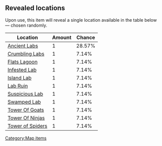 ## Revealed locations

Upon use, this item will reveal a single location available in the table
below — chosen randomly.

| Location                                        | Amount | Chance |
|-------------------------------------------------|--------|--------|
| [Ancient Labs](Ancient_Labs.md "wikilink")         | 1      | 28.57% |
| [Crumbling Labs](Crumbling_Labs.md "wikilink")     | 1      | 7.14%  |
| [Flats Lagoon](Flats_Lagoon.md "wikilink")         | 1      | 7.14%  |
| [Infested Lab](Infested_Lab.md "wikilink")         | 1      | 7.14%  |
| [Island Lab](Island_Lab.md "wikilink")             | 1      | 7.14%  |
| [Lab Ruin](Lab_Ruin.md "wikilink")                 | 1      | 7.14%  |
| [Suspicious Lab](Suspicious_Lab.md "wikilink")     | 1      | 7.14%  |
| [Swamped Lab](Swamped_Lab.md "wikilink")           | 1      | 7.14%  |
| [Tower Of Goats](Tower_of_Goats.md "wikilink")     | 1      | 7.14%  |
| [Tower Of Ninjas](Tower_Of_Ninjas.md "wikilink")   | 1      | 7.14%  |
| [Tower of Spiders](Tower_of_Spiders.md "wikilink") | 1      | 7.14%  |

[Category:Map items](Category:Map_items "wikilink")